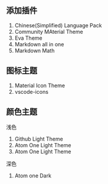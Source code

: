 ## 添加插件

1. Chinese(Simplified) Language Pack
2. Community MAterial Theme
3. Eva Theme
4. Markdown all in one
5. Markdown Math

## 图标主题

1. Material Icon Theme
2. vscode-icons

## 颜色主题

浅色


1. Github Light Theme
2. Atom One Light Theme
3. Atom One Light Theme


深色

1. Atom one Dark

